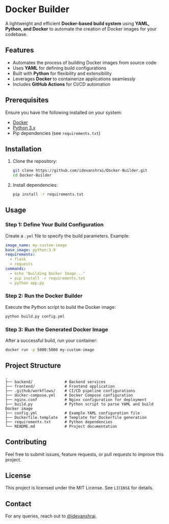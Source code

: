 # Docker Builder

A lightweight and efficient **Docker-based build system** using **YAML, Python, and Docker** to automate the creation of Docker images for your codebase.

## Features
- Automates the process of building Docker images from source code
- Uses **YAML** for defining build configurations
- Built with **Python** for flexibility and extensibility
- Leverages **Docker** to containerize applications seamlessly
- Includes **GitHub Actions** for CI/CD automation

## Prerequisites
Ensure you have the following installed on your system:

- [Docker](https://docs.docker.com/get-docker/)
- [Python 3.x](https://www.python.org/downloads/)
- Pip dependencies (see `requirements.txt`)

## Installation

1. Clone the repository:
   ```sh
   git clone https://github.com/idevanshrai/Docker-Builder.git
   cd Docker-Builder
   ```
2. Install dependencies:
   ```sh
   pip install -r requirements.txt
   ```

## Usage

### Step 1: Define Your Build Configuration
Create a `.yml` file to specify the build parameters. Example:
```yaml
image_name: my-custom-image
base_image: python:3.9
requirements:
  - flask
  - requests
commands:
  - echo "Building Docker Image..."
  - pip install -r requirements.txt
  - python app.py
```

### Step 2: Run the Docker Builder
Execute the Python script to build the Docker image:
```sh
python build.py config.yml
```

### Step 3: Run the Generated Docker Image
After a successful build, run your container:
```sh
docker run -p 5000:5000 my-custom-image
```

## Project Structure
```
.
├── backend/              # Backend services
├── frontend/             # Frontend application
├── .github/workflows/    # CI/CD pipeline configurations
├── docker-compose.yml    # Docker Compose configuration
├── nginx.conf            # Nginx configuration for deployment
├── build.py              # Python script to parse YAML and build Docker image
├── config.yml            # Example YAML configuration file
├── Dockerfile.template   # Template for Dockerfile generation
├── requirements.txt      # Python dependencies
└── README.md             # Project documentation
```

## Contributing
Feel free to submit issues, feature requests, or pull requests to improve this project.

## License
This project is licensed under the MIT License. See `LICENSE` for details.

## Contact
For any queries, reach out to [@idevanshrai](https://github.com/idevanshrai).

